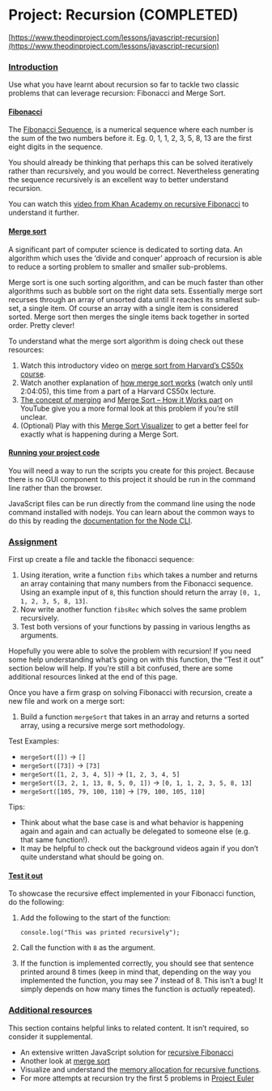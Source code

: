 # Project: Recursion (COMPLETED)

[https://www.theodinproject.com/lessons/javascript-recursion](https://www.theodinproject.com/lessons/javascript-recursion)

### [Introduction](#introduction)

Use what you have learnt about recursion so far to tackle two classic problems that can leverage recursion: Fibonacci and Merge Sort.

#### [Fibonacci](#fibonacci)

The [Fibonacci Sequence](http://en.wikipedia.org/wiki/Fibonacci_number), is a numerical sequence where each number is the sum of the two numbers before it. Eg. 0, 1, 1, 2, 3, 5, 8, 13 are the first eight digits in the sequence.

You should already be thinking that perhaps this can be solved iteratively rather than recursively, and you would be correct. Nevertheless generating the sequence recursively is an excellent way to better understand recursion.

You can watch this [video from Khan Academy on recursive Fibonacci](https://www.youtube.com/watch?v=zg-ddPbzcKM) to understand it further.

#### [Merge sort](#merge-sort)

A significant part of computer science is dedicated to sorting data. An algorithm which uses the ‘divide and conquer’ approach of recursion is able to reduce a sorting problem to smaller and smaller sub-problems.

Merge sort is one such sorting algorithm, and can be much faster than other algorithms such as bubble sort on the right data sets. Essentially merge sort recurses through an array of unsorted data until it reaches its smallest sub-set, a single item. Of course an array with a single item is considered sorted. Merge sort then merges the single items back together in sorted order. Pretty clever!

To understand what the merge sort algorithm is doing check out these resources:

1.  Watch this introductory video on [merge sort from Harvard’s CS50x course](https://youtu.be/Ns7tGNbtvV4).
2.  Watch another explanation of [how merge sort works](https://www.youtube.com/live/iCx3zwK8Ms8?si=t7z6bEv_ZXIJDoHU&t=6550) (watch only until 2:04:05), this time from a part of a Harvard CS50x lecture.
3.  [The concept of merging](https://youtu.be/6pV2IF0fgKY) and [Merge Sort – How it Works part](https://youtu.be/mB5HXBb_HY8) on YouTube give you a more formal look at this problem if you’re still unclear.
4.  (Optional) Play with this [Merge Sort Visualizer](https://www.hackerearth.com/practice/algorithms/sorting/merge-sort/visualize/) to get a better feel for exactly what is happening during a Merge Sort.

#### [Running your project code](#running-your-project-code)

You will need a way to run the scripts you create for this project. Because there is no GUI component to this project it should be run in the command line rather than the browser.

JavaScript files can be run directly from the command line using the node command installed with nodejs. You can learn about the common ways to do this by reading the [documentation for the Node CLI](https://github.com/nodejs/nodejs.dev/blob/aa4239e87a5adc992fdb709c20aebb5f6da77f86/content/learn/command-line/node-run-cli.en.md).

### [Assignment](#assignment)

First up create a file and tackle the fibonacci sequence:

1.  Using iteration, write a function `fibs` which takes a number and returns an array containing that many numbers from the Fibonacci sequence. Using an example input of `8`, this function should return the array `[0, 1, 1, 2, 3, 5, 8, 13]`.
2.  Now write another function `fibsRec` which solves the same problem recursively.
3.  Test both versions of your functions by passing in various lengths as arguments.

Hopefully you were able to solve the problem with recursion! If you need some help understanding what’s going on with this function, the “Test it out” section below will help. If you’re still a bit confused, there are some additional resources linked at the end of this page.

Once you have a firm grasp on solving Fibonacci with recursion, create a new file and work on a merge sort:

1.  Build a function `mergeSort` that takes in an array and returns a sorted array, using a recursive merge sort methodology.

Test Examples:

*   `mergeSort([])` → `[]`
*   `mergeSort([73])` → `[73]`
*   `mergeSort([1, 2, 3, 4, 5])` → `[1, 2, 3, 4, 5]`
*   `mergeSort([3, 2, 1, 13, 8, 5, 0, 1])` → `[0, 1, 1, 2, 3, 5, 8, 13]`
*   `mergeSort([105, 79, 100, 110]` → `[79, 100, 105, 110]`

Tips:

*   Think about what the base case is and what behavior is happening again and again and can actually be delegated to someone else (e.g. that same function!).
*   It may be helpful to check out the background videos again if you don’t quite understand what should be going on.

#### [Test it out](#test-it-out)

To showcase the recursive effect implemented in your Fibonacci function, do the following:

1.  Add the following to the start of the function:
    
        console.log("This was printed recursively");
        
    
2.  Call the function with `8` as the argument.
3.  If the function is implemented correctly, you should see that sentence printed around 8 times (keep in mind that, depending on the way you implemented the function, you may see 7 instead of 8. This isn’t a bug! It simply depends on how many times the function is _actually_ repeated).

### [Additional resources](#additional-resources)

This section contains helpful links to related content. It isn’t required, so consider it supplemental.

*   An extensive written JavaScript solution for [recursive Fibonacci](https://www.scaler.com/topics/fibonacci-series-in-javascript/)
*   Another look at [merge sort](https://www.toptal.com/developers/sorting-algorithms/merge-sort)
*   Visualize and understand the [memory allocation for recursive functions](https://www.educative.io/courses/recursion-for-coding-interviews-in-javascript/NEZ7kKgMJKK).
*   For more attempts at recursion try the first 5 problems in [Project Euler](https://projecteuler.net/problems)
